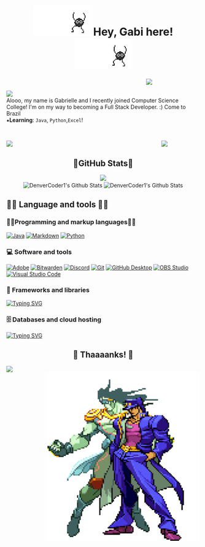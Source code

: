  <!--Introdution-->
<h1 align="center"><img width='150' src="https://github.com/Baralou/Baralou/blob/main/da85c3r-1df833f0-f4ce-4ba0-8576-8541b3470697.gif"/> Hey, Gabi here!<img  width='150' src="https://github.com/Baralou/Baralou/blob/main/da85c3r-1df833f0-f4ce-4ba0-8576-8541b3470697.gif"/></h1> 

 <img align='right' src="https://static.wikia.nocookie.net/all-fiction-battles/images/7/7f/The_Penitent_One_sprite1.gif/revision/latest/top-crop/width/360/height/360?cb=20210315160600" width="140"></h2>
</br>
 
<img align='left' src="https://64.media.tumblr.com/23c08e0f28bf5ae9ea93f0ead4f3b80b/tumblr_oos7umjMh81roe0j1o1_500.gif" width='100'></h2>
</br> Alooo, my name is Gabrielle and I recently joined Computer Science College! I'm on my way to becoming a Full Stack Developer. :)
Come to Brazil </br>
⁕__Learning__: `Java`, `Python`,`Excel`!

<br>
<p>
	<img align='left' src="https://static.wikia.nocookie.net/b1f1ccc5-fe57-4c59-8312-aa6a0442f194/scale-to-width/370" width='100'>
 	<img align='right' src="https://64.media.tumblr.com/5720c0b3f55bbdbb3b9c7753f04fb790/tumblr_moymevmI0v1rwai13o1_500.gif" width='100'>
</p>
</br>

 
 
 
 
<div align="center"><h2>👾GitHub Stats👾</h2></div>


 <div align='center'> 
	<img height="120em" src="https://github-readme-stats.vercel.app/api/top-langs/?username=Baralou&layout=compact&langs_count=7&text_color=ffffff&theme=radical"/></a></br>
     <img alt="DenverCoder1's Github Stats" src="https://github-readme-stats.vercel.app/api?username=baralou&show_icons=true&text_color=ffffff&theme=radical&include_all_commits=true&count_private=true" height="140em"/></a> 
     <img alt="DenverCoder1's Github Stats" src="https://streak-stats.demolab.com?user=Baralou&dates=ffffff&theme=radical&date_format=j%20M%5B%20Y%5D" height="140em"/></a>
 

	

 	
<div align="left"><h2>🐱‍💻 Language and tools 🐱‍💻</h2></div>
<div align="left"><h3>🐱‍👤Programming and markup languages🐱‍👤</h3></div>

<p align='left'>
    <a href="https://github.com/search?q=user%3ADenverCoder1+language%3Ajava"><img alt="Java" src="https://custom-icon-badges.demolab.com/badge/Java-007396.svg?logo=java&logoColor=white"></a>
    <a href="https://github.com/search?q=user%3ADenverCoder1+language%3Amarkdown"><img alt="Markdown" src="https://img.shields.io/badge/Markdown-000000.svg?logo=markdown&logoColor=white"></a>    
    <a href="https://github.com/search?q=user%3ADenverCoder1+language%3Apython"><img alt="Python" src="https://img.shields.io/badge/Python-14354C.svg?logo=python&logoColor=white"></a>
   
<div align="left"><h3>💻 Software and tools</h3></div>

<p align='left'>
    <a href="#"><img alt="Adobe" src="https://img.shields.io/badge/Adobe-FF0000.svg?logo=adobe&logoColor=white"></a>
    <a href="#"><img alt="Bitwarden" src="https://img.shields.io/badge/-Bitwarden-175DDC?logo=bitwarden&logoColor=white"></a>
    <a href="#"><img alt="Discord" src="https://img.shields.io/badge/-Discord-5865F2.svg?logo=discord&logoColor=white"></a>
    <a href="#"><img alt="Git" src="https://img.shields.io/badge/Git-F05033.svg?logo=git&logoColor=white"></a>
    <a href="#"><img alt="GitHub Desktop" src="https://img.shields.io/badge/GitHub%20Desktop-8034A9.svg?logo=github&logoColor=white"></a>
    <a href="#"><img alt="OBS Studio" src="https://img.shields.io/badge/-OBS-302E31?logo=obs-studio&logoColor=white"></a>
    <a href="#"><img alt="Visual Studio Code" src="https://img.shields.io/badge/Visual%20Studio%20Code-0078d7.svg?logo=visual-studio-code&logoColor=white"></a>
</p>


</p>

<div align="left"><h3>🧰 Frameworks and libraries</h3></div>

<p align="left">
  <a href="https://git.io/typing-svg"><img src="https://readme-typing-svg.demolab.com?font=VT323&size=73&duration=4953&pause=984&color=690C5E&background=FFFFFF00&center=true&vCenter=true&width=514&height=68&lines=working+on+it....;-no+data-" alt="Typing SVG" /></a>
</p>


<div align="left"><h3>🗄️ Databases and cloud hosting</h3></div>

<p>
    <p align="left">
  <a href="https://git.io/typing-svg"><img src="https://readme-typing-svg.demolab.com?font=VT323&size=73&duration=4953&pause=984&color=690C5E&background=FFFFFF00&center=true&vCenter=true&width=514&height=68&lines=working+on+it....;-no+data-" alt="Typing SVG" /></a>
</p>
</p>

 

 
 
 
 <div align="center"><h2>🌙 Thaaaanks! 🌙</h2></div>
 

 
  <img align='left' src="https://i.imgur.com/j3G3Y1U.gif" width='300'>
  <img align='right' src="https://github.com/Baralou/Baralou/blob/main/ezgif.com-gif-maker.gif" width='400'>
 
 
